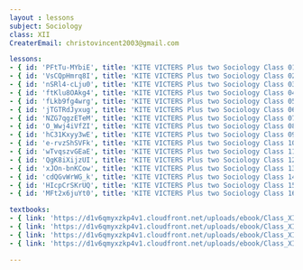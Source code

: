 ```yaml
--- 
layout : lessons 
subject: Sociology
class: XII
CreaterEmail: christovincent2003@gmail.com

lessons:
- { id: 'PFtTu-MYbiE', title: 'KITE VICTERS Plus two Sociology Class 01(First Bell-ഫസ്റ്റ് ബെല്‍)' }
- { id: 'VsCQpHmrq8I', title: 'KITE VICTERS Plus two Sociology Class 02(First Bell-ഫസ്റ്റ് ബെല്‍)' }
- { id: 'nSRl4-cLju0', title: 'KITE VICTERS Plus two Sociology Class 03(First Bell-ഫസ്റ്റ് ബെല്‍)' }
- { id: 'ftKlu8OAkg4', title: 'KITE VICTERS Plus two Sociology Class 04(First Bell-ഫസ്റ്റ് ബെല്‍)' }
- { id: 'fLkb9fg4wrg', title: 'KITE VICTERS Plus two Sociology Class 05(First Bell-ഫസ്റ്റ് ബെല്‍)' }
- { id: 'jTGTRdJyxug', title: 'KITE VICTERS Plus two Sociology Class 06(First Bell-ഫസ്റ്റ് ബെല്‍)' }
- { id: 'NZG7qgzETeM', title: 'KITE VICTERS Plus two Sociology Class 07(First Bell-ഫസ്റ്റ് ബെല്‍)' }
- { id: 'O_Wwj4iVfZI', title: 'KITE VICTERS Plus two Sociology Class 08(First Bell-ഫസ്റ്റ് ബെല്‍)' }
- { id: 'hC31Kxyy3wE', title: 'KITE VICTERS Plus two Sociology Class 09(First Bell-ഫസ്റ്റ് ബെല്‍)' }
- { id: 'e-rvzShSVFk', title: 'KITE VICTERS Plus two Sociology Class 10(First Bell-ഫസ്റ്റ് ബെല്‍)' }
- { id: 'wTvqszvGEaE', title: 'KITE VICTERS Plus two Sociology Class 11(First Bell-ഫസ്റ്റ് ബെല്‍)' }
- { id: 'QgK8iXijzUI', title: 'KITE VICTERS Plus two Sociology Class 12(First Bell-ഫസ്റ്റ് ബെല്‍)' }
- { id: 'xJOn-bnKCow', title: 'KITE VICTERS Plus two Sociology Class 13(First Bell-ഫസ്റ്റ് ബെല്‍)' }
- { id: 'cdQGvWrWG_k', title: 'KITE VICTERS Plus two Sociology Class 14(First Bell-ഫസ്റ്റ് ബെല്‍)' }
- { id: 'HIcpCrSKrUQ', title: 'KITE VICTERS Plus two Sociology Class 15(First Bell-ഫസ്റ്റ് ബെല്‍)' }
- { id: 'MFt2x6juYt0', title: 'KITE VICTERS Plus two Sociology Class 16(First Bell-ഫസ്റ്റ് ബെല്‍)' }

textbooks:
- { link: 'https://d1v6qmyxzkp4v1.cloudfront.net/uploads/ebook/Class_XII/Sociology/Sociology_1.pdf', title: 'Sociology -1' , medium: 'English' }
- { link: 'https://d1v6qmyxzkp4v1.cloudfront.net/uploads/ebook/Class_XII/Sociology/Sociology_2.pdf', title: 'Sociology -2' , medium: 'English' }
- { link: 'https://d1v6qmyxzkp4v1.cloudfront.net/uploads/ebook/Class_XII/MAL_MED/Sociology-Indian%20Society.pdf', title: 'Sociology -1' , medium: 'Malayalam' }
- { link: 'https://d1v6qmyxzkp4v1.cloudfront.net/uploads/ebook/Class_XII/MAL_MED/Sociology-Social%20Change%20and%20Development%20in%20India.pdf', title: 'Sociology -2' , medium: 'Malayalam' }

---
```

